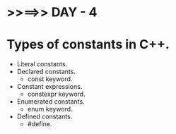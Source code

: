# >>==>> DAY - 4

# Types of constants in C++.

- Literal constants.
- Declared constants.
  - const keyword.
- Constant expressions.
  - constexpr keyword.
- Enumerated constants.
  - enum keyword.
- Defined constants.
  - #define.
